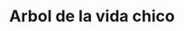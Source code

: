 ---
title: Arbol de la vida chico
date: 
draft: false

# descripcion
description : Arbol de la vida chico

materials: Plata 925

color: Plateado

dimensions: 2cm

code: 02-14-0222

type: "Dijes"

categories: []

# Images
# first image will be shown in the product page
images:
  # - image: "images/path_to_image"
  # La ubicacion de las imagenes es imagenes/Dijes/Dijes.Plata/02-14-0222-arbol-de-la-vida-chico
  - image: "./images/dijes/plata/02-14-0222-arbol-de-la-vida-chico.JPG"
---